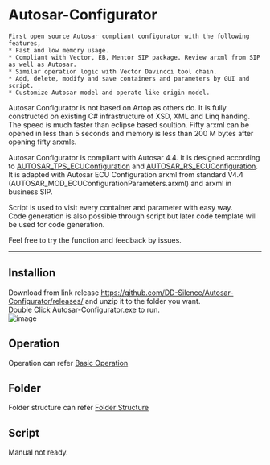 # Autosar-Configurator
    First open source Autosar compliant configurator with the following features,
    * Fast and low memory usage.
    * Compliant with Vector, EB, Mentor SIP package. Review arxml from SIP as well as Autosar.
    * Similar operation logic with Vector Davincci tool chain. 
    * Add, delete, modify and save containers and parameters by GUI and script.
    * Customize Autosar model and operate like origin model.
    
Autosar Configurator is not based on Artop as others do. It is fully constructed on existing C# infrastructure of XSD, XML and Linq handing. The speed is much faster than eclipse based soultion. Fifty arxml can be opened in less than 5 seconds and memory is less than 200 M bytes after opening fifty arxmls. 

Autosar Configurator is compliant with Autosar 4.4. It is designed according to [AUTOSAR_TPS_ECUConfiguration](/manual/standard/AUTOSAR_TPS_ECUConfiguration.pdf) and [AUTOSAR_RS_ECUConfiguration](/manual/standard/AUTOSAR_RS_ECUConfiguration.pdf). It is adapted with Autosar ECU Configuration arxml from standard V4.4 (AUTOSAR_MOD_ECUConfigurationParameters.arxml) and arxml in business SIP. 

Script is used to visit every container and parameter with easy way.  
Code generation is also possible through script but later code template will be used for code generation.  

Feel free to try the function and feedback by issues.

---
## Installion
Download from link release https://github.com/DD-Silence/Autosar-Configurator/releases/ and unzip it to the folder you want.  
Double Click Autosar-Configurator.exe to run.  
![image](https://user-images.githubusercontent.com/101047683/157455789-a7091d3e-2674-4791-af7b-4964f2f212b3.png)

## Operation
Operation can refer [Basic Operation](/manual/operation/basic_operation.md)

## Folder
Folder structure can refer [Folder Structure](/manual/operation/folder.md)

## Script
Manual not ready.

